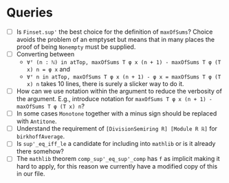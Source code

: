 # Queries

- [ ] Is `Finset.sup'` the best choice for the definition of `maxOfSums`? Choice avoids the problem of an emptyset but means that in many places the proof of being `Nonempty` must be supplied.
- [ ] Converting between
  - `∀ᶠ (n : ℕ) in atTop, maxOfSums T φ x (n + 1) - maxOfSums T φ (T x) n = φ x` and
  - `∀ᶠ n in atTop, maxOfSums T φ x (n + 1) - φ x = maxOfSums T φ (T x) n`
  takes 10 lines, there is surely a slicker way to do it.
- [ ] How can we use notation within the argument to reduce the verbosity of the argument. E.g., introduce notation for `maxOfSums T φ x (n + 1) - maxOfSums T φ (T x) n`?
- [ ] In some cases `Monotone` together with a minus sign should be replaced with `Antitone`.
- [ ] Understand the requirement of `[DivisionSemiring R] [Module R ℝ]` for `birkhoffAverage`.
- [ ] Is `sup'_eq_iff_le` a candidate for including into `mathlib` or is it already there somehow?
- [ ] The `mathlib` theorem `comp_sup'_eq_sup'_comp` has `f` as implicit making it hard to apply, for this reason we currently have a modified copy of this in our file.
